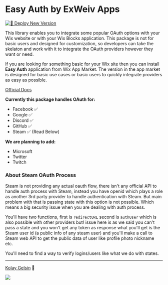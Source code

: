 # Easy Auth by ExWeiv Apps

[![🚀 Deploy New Version](https://github.com/ExWeiv/easy-auth/actions/workflows/publish.yaml/badge.svg)](https://github.com/ExWeiv/easy-auth/actions/workflows/publish.yaml)

This library enables you to integrate some popular OAuth options with your Wix website or with your Wix Blocks application. This package is not for basic users and designed for customization, so developers can take the skelaton and work with it to integrate the OAuth providers however they want or need.

If you are looking for something basic for your Wix site then you can install **Easy Auth** application from Wix App Market. The version in the app market is designed for basic use cases or basic users to quickly integrate providers as easy as possible.

[Official Docs](https://easy-auth-exweiv-apps.web.app/)

**Currently this package handles OAuth for:**

- Facebook ✅
- Google ✅
- Discord ✅
- GitHub ✅
- Steam ✅ (Read Below)

**We are planning to add:**

- Microsoft
- Twitter
- Twitch

### About Steam OAuth Process

Steam is not providing any actual oauth flow, there isn't any official API to handle auth process with Steam, instead you have openid which plays a role as another 3rd party provider to handle authentication with Steam. But main problem with that is passing state with this option is not possible. Which means a big security issue when you are dealing with auth process.

You'll have two functions, first is `redirectURL` second is `authUser` which is also possible with other providers but! issue here is as we said you can't pass a state and you won't get any token as response what you'll get is the Steam user id (a public info of any steam user) and you'll make a call to Steam web API to get the public data of user like profile photo nickname etc.

You'll need to find a way to verify logins/users like what we do with states.

---

[Kolay Gelsin](https://medium.com/the-optimists-daily/kolay-gelsin-a-turkish-expression-we-should-all-know-and-use-83fc1207ae5d) 💜

<img src="https://static.wixstatic.com/media/510eca_399a582544de4cb2b958ce934578097f~mv2.png">